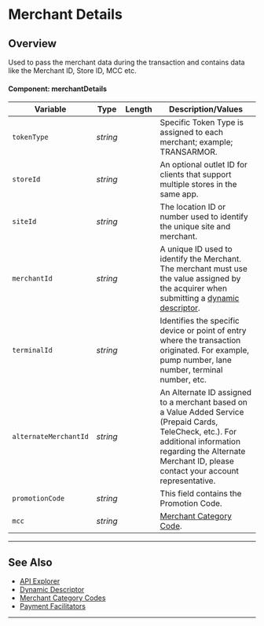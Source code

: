 # Merchant Details

## Overview

Used to pass the merchant data during the transaction and contains data like the Merchant ID, Store ID, MCC etc.

#### Component: merchantDetails

| Variable | Type | Length | Description/Values |
| -------- | -- |------------| ------------------ |
| `tokenType` | *string* |  | Specific Token Type is assigned to each merchant; example; TRANSARMOR. |
| `storeId` | *string* |  | An optional outlet ID for clients that support multiple stores in the same app. |
| `siteId` | *string* |  | The location ID or number used to identify the unique site and merchant. |
| `merchantId` | *string* |  | A unique ID used to identify the Merchant. The merchant must use the value assigned by the acquirer when submitting a [dynamic descriptor](?path=docs/Resources/Guides/Dynamic-Descriptor.md). |
| `terminalId` | *string* |  | Identifies the specific device or point of entry where the transaction originated. For example, pump number, lane number, terminal number, etc. |
| `alternateMerchantId` | *string* |  | An Alternate ID assigned to a merchant based on a Value Added Service (Prepaid Cards, TeleCheck, etc.). For additional information regarding the Alternate Merchant ID, please contact your account representative. |
| `promotionCode` | *string* |  | This field contains the Promotion Code. |
| `mcc` | *string* |  | [Merchant Category Code](?path=docs/Resources/Master-Data/Merchant-Category-Code.md). |

---

## See Also

- [API Explorer](../api/?type=post&path=/payments/v1/charges)
- [Dynamic Descriptor](?path=docs/Resources/Guides/Dynamic-Descriptor.md)
- [Merchant Category Codes](?path=docs/Resources/Master-Data/Merchant-Category-Code.md)
- [Payment Facilitators](?path=docs/Resources/Guides/Industry-Verticals/Payment-Faciliator.md)

---
